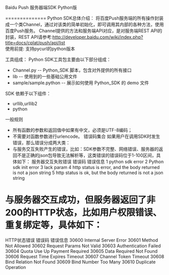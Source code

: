 Baidu Push 服务器端SDK Python版

==============
Python SDK总体介绍：
将百度Push服务端的所有操作封装成一个类Channel，通过对该类的简单初始化，即可调用其内部的各种方法，使用百度Push服务。
Channel提供的方法和服务端API对应，是对服务端REST API的封装，REST API请参考:http://developer.baidu.com/wiki/index.php?title=docs/cplat/push/api/list  
使用前提:
支持pycurl的python版本

工具组成：
Python SDK工具包主要由以下部分组成：
*	Channel.py -- Python_SDK 脚本，包含对外提供的所有接口
*	lib -- 使用到的一些基础公用文件
*	sample/sample.python -- 展示如何使用 Python_SDK 的 demo 文件

SDK 依赖于以下组件：
*	urllib,urllib2 
*	python


一般规则
*	所有函数的参数和返回值中如果有中文，必须是UTF-8编码；
*	不需要对函数参数进行urlencode。
错误码集合
如果用户在调用SDK时发生错误，那么错误分成两大类：
*	与服务交互失败产生的错误，比如：SDK参数不完整、网络错误、服务器的返回不是正确的json包导致无法解析等，这类错误的错误码位于1-100区间，具体如下：
服务器交互失败错误
错误码	错误信息
1	python sdk error
2	Python sdk init error
3	lack param
4	http status is error, and the body returned is not a json string
5	http status is ok, but the body returned is not a json string

#	与服务器交互成功，但服务器返回了非200的HTTP状态，比如用户权限错误、重复绑定等，具体如下：
HTTP状态错误
错误码	错误信息
30600	Internal Server Error
30601	Method Not Allowed
30602	Request Params Not Valid
30603	Authentication Failed
30604	Quota Use Up Payment Required
30605	Data Required Not Found
30606	Request Time Expires Timeout
30607	Channel Token Timeout
30608	Bind Relation Not Found
30609	Bind Number Too Many
30610	Duplicate Operation
